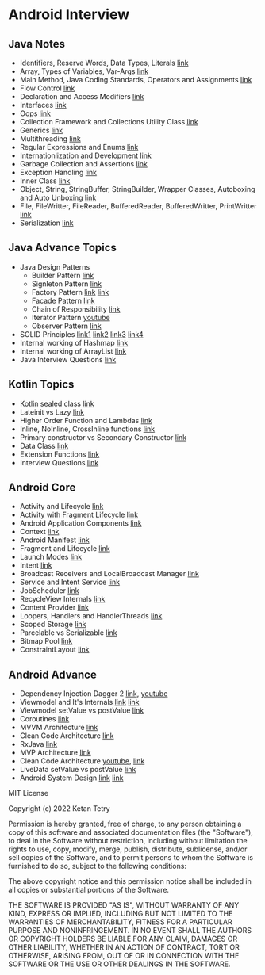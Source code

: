 # Android Interview

## Java Notes

- Identifiers, Reserve Words, Data Types, Literals [link](java/identifiers_keywords_datatypes_literals.pdf)
- Array, Types of Variables, Var-Args [link](java/array_variables_varargs.pdf)
- Main Method, Java Coding Standards, Operators and Assignments [link](java/main_method_coding_standard_operators_assignments.pdf)
- Flow Control [link](java/flow_control.pdf)
- Declaration and Access Modifiers [link](java/declaration_access_modifiers.pdf)
- Interfaces [link](java/interfaces.pdf)
- Oops [link](java/oops.pdf)
- Collection Framework and Collections Utility Class [link](java/collection_framework_collections_utility.pdf)
- Generics [link](java/generics.pdf)
- Multithreading [link](java/multithreading.pdf)
- Regular Expressions and Enums [link](java/regular_expressions_enums.pdf)
- Internationlization and Development [link](java/internationlization_development.pdf)
- Garbage Collection and Assertions [link](java/garbage_collection_assertions.pdf)
- Exception Handling [link](java/exception_handling.pdf)
- Inner Class [link](java/inner_class.pdf)
- Object, String, StringBuffer, StringBuilder, Wrapper Classes, Autoboxing and Auto Unboxing [link](java/object_string_stringbuffer_stringbuilder_wrapper_autoboxing.pdf)
- File, FileWritter, FileReader, BufferedReader, BufferedWritter, PrintWritter [link](java/file_filereader_filewritter.pdf)
- Serialization [link](java/serialization.pdf)

## Java Advance Topics

- Java Design Patterns
    - Builder Pattern [link](https://dzone.com/articles/design-patterns-the-builder-pattern)
    - Signleton Pattern [link](https://medium.com/@cancerian0684/singleton-design-pattern-and-how-to-make-it-thread-safe-b207c0e7e368)
    - Factory Pattern [link](https://medium.com/nerd-for-tech/understanding-factory-method-design-pattern-4d7ba8f0dfc4) [link](https://medium.com/geekculture/overview-of-factory-method-design-pattern-d3a6fe908ea4)
    - Facade Pattern [link](https://medium.com/@pramodayajayalath/facade-design-pattern-b75b4e79b9ff)
    - Chain of Responsibility [link](https://medium.com/geekculture/understanding-the-chain-of-responsibility-pattern-d729ef84621c)
    - Iterator Pattern [youtube](https://www.youtube.com/watch?v=VKIzUuMdmag)
    - Observer Pattern [link](https://howtodoinjava.com/design-patterns/behavioral/observer-design-pattern/)
- SOLID Principles [link1](https://medium.com/kayvan-kaseb/the-solid-principles-for-android-developers-75fd4ca3ef84) [link2](https://medium.com/mindorks/solid-principles-explained-with-examples-79d1ce114ace) [link3](https://howtodoinjava.com/best-practices/solid-principles/) [link4](https://www.educative.io/edpresso/what-are-the-solid-principles-in-java)
- Internal working of Hashmap [link](https://medium.com/javarevisited/internal-working-of-hashmap-in-java-97aeac3c7beb)
- Internal working of ArrayList [link](https://javagoal.com/internal-working-of-arraylist-in-java/)
- Java Interview Questions [link](https://github.com/learning-zone/java-interview-questions)

## Kotlin Topics

- Kotlin sealed class [link](https://blog.mindorks.com/learn-kotlin-sealed-classes)
- Lateinit vs Lazy [link](https://blog.mindorks.com/learn-kotlin-lateinit-vs-lazy)
- Higher Order Function and Lambdas [link](https://blog.mindorks.com/understanding-higher-order-functions-and-lambdas-in-kotlin)
- Inline, NoInline, CrossInline functions [link](https://blog.mindorks.com/understanding-inline-noinline-and-crossinline-in-kotlin)
- Primary constructor vs Secondary Constructor [link](https://blog.mindorks.com/primary-and-secondary-constructors-in-kotlin)
- Data Class [link](https://medium.com/kayvan-kaseb/kotlin-data-classes-dc8324d80543)
- Extension Functions [link](https://medium.com/mindorks/extension-function-in-kotlin-d52d1525550)
- Interview Questions [link](https://gist.github.com/paulfranco/4453383cc6df064d03087ce7aa5a0c8c)

## Android Core

- Activity and Lifecycle [link](https://blog.mindorks.com/android-activity-lifecycle)
- Activity with Fragment Lifecycle [link](https://medium.com/androiddevelopers/the-android-lifecycle-cheat-sheet-part-iii-fragments-afc87d4f37fd)
- Android Application Components [link](https://www.techplayon.com/applications-component/)
- Context [link](https://blog.mindorks.com/understanding-context-in-android-application-330913e32514)
- Android Manifest [link](https://developer.android.com/guide/topics/manifest/manifest-intro)
- Fragment and Lifecycle [link](https://blog.mindorks.com/android-fragments-and-its-lifecycle)
- Launch Modes [link](https://medium.com/mindorks/android-launch-mode-787d28952959)
- Intent [link](https://blog.mindorks.com/what-are-intents-in-android)
- Broadcast Receivers and LocalBroadcast Manager [link](https://blog.mindorks.com/using-localbroadcastmanager-in-android)
- Service and Intent Service [link](https://blog.mindorks.com/service-vs-intentservice-in-android)
- JobScheduler [link](https://medium.com/@kiitvishal89/android-jobscheduler-schedule-your-jobs-like-a-master-cfa0d80e5f10)
- RecycleView Internals [link](https://blog.mindorks.com/how-does-recyclerview-work-internally)
- Content Provider [link](https://blog.mindorks.com/android-content-provider-in-kotlin)
- Loopers, Handlers and HandlerThreads [link](https://blog.mindorks.com/android-core-looper-handler-and-handlerthread-bd54d69fe91a)
- Scoped Storage [link](https://blog.mindorks.com/understanding-the-scoped-storage-in-android)
- Parcelable vs Serializable [link](https://medium.com/android-news/parcelable-vs-serializable-6a2556d51538)
- Bitmap Pool [link](https://blog.mindorks.com/how-to-use-bitmap-pool-in-android-56c71a55533c)
- ConstraintLayout [link](https://medium.com/geekculture/android-constraintlayout-all-of-the-things-7b74ba9a366b)

## Android Advance
- Dependency Injection Dagger 2 [link](https://blog.mindorks.com/introduction-to-dagger-2-using-dependency-injection-in-android-part-2-b55857911bcd), [youtube](https://youtube.com/playlist?list=PLuR1PJnGR-Ih-HXnGSpnqjdhdvqcwhfFU)
- Viewmodel and It's Internals [link](https://betterprogramming.pub/everything-to-understand-about-viewmodel-400e8e637a58) [link](https://blog.mindorks.com/android-viewmodels-under-the-hood)
- Viewmodel setValue vs postValue [link](https://blog.mindorks.com/livedata-setvalue-vs-postvalue-in-android)
- Coroutines [link](https://blog.mindorks.com/mastering-kotlin-coroutines-in-android-step-by-step-guide)
- MVVM Architecture [link](https://blog.mindorks.com/mvvm-architecture-android-tutorial-for-beginners-step-by-step-guide)
- Clean Code Architecture [link](https://proandroiddev.com/clean-architecture-data-flow-dependency-rule-615ffdd79e29)
- RxJava [link](https://proandroiddev.com/exploring-rxjava-in-android-e52ed7ef32e2)
- MVP Architecture [link](https://blog.mindorks.com/essential-guide-for-designing-your-android-app-architecture-mvp-part-1-74efaf1cda40)
- Clean Code Architecture [youtube](https://www.youtube.com/watch?v=EF33KmyprEQ&t=2098s), [link](https://proandroiddev.com/clean-architecture-data-flow-dependency-rule-615ffdd79e29)
- LiveData setValue vs postValue [link](https://blog.mindorks.com/livedata-setvalue-vs-postvalue-in-android)
- Android System Design [link](https://proandroiddev.com/a-simple-framework-for-mobile-system-design-interviews-89f6f4134b84) [link](https://medium.com/geekculture/system-design-interview-for-mobile-engineers-ce712d6ac2c1)

MIT License

Copyright (c) 2022 Ketan Tetry

Permission is hereby granted, free of charge, to any person obtaining a copy
of this software and associated documentation files (the "Software"), to deal
in the Software without restriction, including without limitation the rights
to use, copy, modify, merge, publish, distribute, sublicense, and/or sell
copies of the Software, and to permit persons to whom the Software is
furnished to do so, subject to the following conditions:

The above copyright notice and this permission notice shall be included in all
copies or substantial portions of the Software.

THE SOFTWARE IS PROVIDED "AS IS", WITHOUT WARRANTY OF ANY KIND, EXPRESS OR
IMPLIED, INCLUDING BUT NOT LIMITED TO THE WARRANTIES OF MERCHANTABILITY,
FITNESS FOR A PARTICULAR PURPOSE AND NONINFRINGEMENT. IN NO EVENT SHALL THE
AUTHORS OR COPYRIGHT HOLDERS BE LIABLE FOR ANY CLAIM, DAMAGES OR OTHER
LIABILITY, WHETHER IN AN ACTION OF CONTRACT, TORT OR OTHERWISE, ARISING FROM,
OUT OF OR IN CONNECTION WITH THE SOFTWARE OR THE USE OR OTHER DEALINGS IN THE
SOFTWARE.
